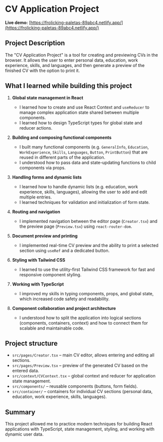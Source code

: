 

# CV Application Project

**Live demo:** [https://frolicking-paletas-89abc4.netlify.app/](https://frolicking-paletas-89abc4.netlify.app/)

## Project Description

The "CV Application Project" is a tool for creating and previewing CVs in the browser. It allows the user to enter personal data, education, work experience, skills, and languages, and then generate a preview of the finished CV with the option to print it.

## What I learned while building this project

1. **Global state management in React**
   - I learned how to create and use React Context and `useReducer` to manage complex application state shared between multiple components.
   - I learned how to design TypeScript types for global state and reducer actions.

2. **Building and composing functional components**
   - I built many functional components (e.g. `GeneralInfo`, `Education`, `WorkExperience`, `Skills`, `Languages`, `Button`, `PrintButton`) that are reused in different parts of the application.
   - I understood how to pass data and state-updating functions to child components via props.

3. **Handling forms and dynamic lists**
   - I learned how to handle dynamic lists (e.g. education, work experience, skills, languages), allowing the user to add and edit multiple entries.
   - I learned techniques for validation and initialization of form state.

4. **Routing and navigation**
   - I implemented navigation between the editor page (`Creator.tsx`) and the preview page (`Preview.tsx`) using `react-router-dom`.

5. **Document preview and printing**
   - I implemented real-time CV preview and the ability to print a selected section using `useRef` and a dedicated button.

6. **Styling with Tailwind CSS**
   - I learned to use the utility-first Tailwind CSS framework for fast and responsive component styling.

7. **Working with TypeScript**
   - I improved my skills in typing components, props, and global state, which increased code safety and readability.

8. **Component collaboration and project architecture**
   - I understood how to split the application into logical sections (components, containers, context) and how to connect them for scalable and maintainable code.

## Project structure

- `src/pages/Creator.tsx` – main CV editor, allows entering and editing all sections.
- `src/pages/Preview.tsx` – preview of the generated CV based on the entered data.
- `src/context/CVContext.tsx` – global context and reducer for application state management.
- `src/components/` – reusable components (buttons, form fields).
- `src/container/` – containers for individual CV sections (personal data, education, work experience, skills, languages).

## Summary

This project allowed me to practice modern techniques for building React applications with TypeScript, state management, styling, and working with dynamic user data.
